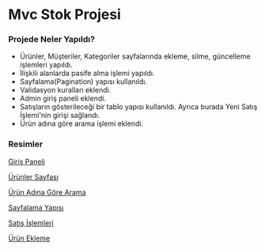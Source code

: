 # Mvc Stok Projesi

### Projede Neler Yapıldı?

* Ürünler, Müşteriler, Kategoriler sayfalarında ekleme, silme, güncelleme işlemleri yapıldı.
* İlişkili alanlarda pasife alma işlemi yapıldı.
* Sayfalama(Pagination) yapısı kullanıldı.
* Validasyon kuralları eklendi.
* Admin giriş paneli eklendi.
* Satışların gösterileceği bir tablo yapısı kullanıldı. Ayrıca burada Yeni Satış İşlemi'nin girişi sağlandı.
* Ürün adına göre arama işlemi eklendi.

### Resimler

[Giriş Paneli](https://i.hizliresim.com/rodd2oj.png)

[Ürünler Sayfası](https://i.hizliresim.com/6jg3h58.png)

[Ürün Adına Göre Arama](https://i.hizliresim.com/5hrrtnc.png)

[Sayfalama Yapısı](https://i.hizliresim.com/iqi8a01.png)

[Satış İşlemleri](https://i.hizliresim.com/p6fo5qm.png)

[Ürün Ekleme](https://www.hizliresim.com/q6o0vjb)
